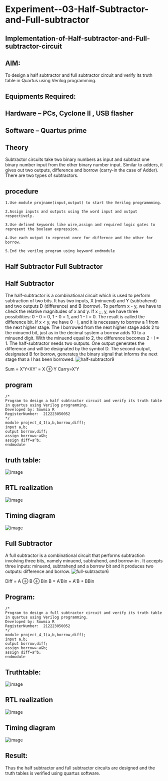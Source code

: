 # Experiment--03-Half-Subtractor-and-Full-subtractor
## Implementation-of-Half-subtractor-and-Full-subtractor-circuit
## AIM:
To design a half subtractor and full subtractor circuit and verify its truth table in Quartus using Verilog programming.

## Equipments Required:
## Hardware – PCs, Cyclone II , USB flasher
## Software – Quartus prime
## Theory
Subtractor circuits take two binary numbers as input and subtract one binary number input from the other binary number input. Similar to adders, it gives out two outputs, difference and borrow (carry-in the case of Adder). There are two types of subtractors.
## procedure
```
1.Use module projname(input,output) to start the Verilog programmming.

2.Assign inputs and outputs using the word input and output respectively.

3.Use defined keywords like wire,assign and required logic gates to represent the boolean expression.

4.Use each output to represnt onre for differnce and the other for borrow.

5.End the verilog program using keyword endmodule
```

## Half Subtractor Full Subtractor
## Half Subtractor
The half-subtractor is a combinational circuit which is used to perform subtraction of two bits. It has two inputs, X (minuend) and Y (subtrahend) and two outputs D (difference) and B (borrow). To perform x - y, we have to check the relative magnitudes of x and y. If x ;;, y, we have three possibilities: 0 - 0 = 0, 1 - 0 = 1, and 1 - I = 0. The result is called the difference bit. If x < y, we have 0 - I, and it is necessary to borrow a 1 from the next higher stage. The I borrowed from the next higher stage adds 2 to the minuend bit, just as in the decimal system a borrow adds 10 to a minuend digit. With the minuend equal to 2, the difference becomes 2 - I = 1. The half-subtractor needs two outputs. One output generates the difference and will be designated by the symbol D. The second output, designated B for borrow, generates the binary signal that informs the next stage that a I has been borrowed.
![half-subtractor9](https://user-images.githubusercontent.com/36288975/166112538-58c3bc7c-ee5d-4e6a-ac8d-8e8328efe27a.png)


Sum = X'Y+XY' = X ⊕ Y
Carry=X'Y
## program
```
/*
Program to design a half subtractor circuit and verify its truth table in quartus using Verilog programming.
Developed by: Sowmia R
RegisterNumber:  212223050052
*/
module project_4_1(a,b,borrow,diff);
input a,b;
output borrow,diff;
assign borrow=~a&b;
assign diff=a^b;
endmodule
```
## truth table:
![image](https://github.com/Sowmia05/Experiment--03-Half-Subtractor-and-Full-subtractor/assets/154528111/6563c740-57dc-4884-b9a7-bd7a54e8256b)
## RTL realization
![image](https://github.com/Sowmia05/Experiment--03-Half-Subtractor-and-Full-subtractor/assets/154528111/570dd75f-190c-4d3a-8b56-f79883935248)
## Timing diagram
![image](https://github.com/Sowmia05/Experiment--03-Half-Subtractor-and-Full-subtractor/assets/154528111/fb49c017-9ab9-44b9-9775-e1e4f82621c7)

## Full Subtractor
A full subtractor is a combinational circuit that performs subtraction involving three bits, namely minuend, subtrahend, and borrow-in . It accepts three inputs: minuend, subtrahend and a borrow bit and it produces two outputs: difference and borrow. 
![full-subtractor6](https://user-images.githubusercontent.com/36288975/166112541-24c68359-3de8-4674-ae22-8272ffc385ed.png)


Diff = A ⊕ B ⊕ Bin B = A'Bin + A'B + BBin



## Program:
```
/*
Program to design a full subtractor circuit and verify its truth table in quartus using Verilog programming.
Developed by: Sowmia R
RegisterNumber:  212223050052
*/
module project_4_1(a,b,borrow,diff);
input a,b;
output borrow,diff;
assign borrow=~a&b;
assign diff=a^b;
endmodule
```

## Truthtable:
![image](https://github.com/Sowmia05/Experiment--03-Half-Subtractor-and-Full-subtractor/assets/154528111/c5afc7a3-89d9-4ae2-b1da-ce939fb30fa8)

##  RTL realization
![image](https://github.com/Sowmia05/Experiment--03-Half-Subtractor-and-Full-subtractor/assets/154528111/876189b1-de9e-4efb-8ea6-76b3f7362592)

## Timing diagram 
![image](https://github.com/Sowmia05/Experiment--03-Half-Subtractor-and-Full-subtractor/assets/154528111/892b8df9-7e1f-4d32-98cc-5e7d6acb662d)


## Result:
Thus the half subtractor and full subtractor circuits are designed and the truth tables is verified using quartus software.
